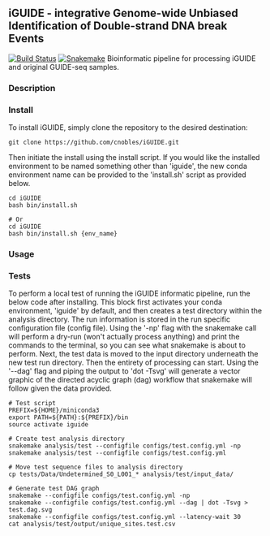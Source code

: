 ## iGUIDE - integrative Genome-wide Unbiased Identification of Double-strand DNA break Events
[![Build Status](https://travis-ci.org/cnobles/iGUIDE.svg?branch=master)](https://travis-ci.org/cnobles/iGUIDE)
[![Snakemake](https://img.shields.io/badge/snakemake-≥3.5.2-brightgreen.svg?style=flat)](http://snakemake.bitbucket.org)
Bioinformatic pipeline for processing iGUIDE and original GUIDE-seq samples.

### Description

### Install
To install iGUIDE, simply clone the repository to the desired destination:
```
git clone https://github.com/cnobles/iGUIDE.git
```

Then initiate the install using the install script. If you would like the installed environment to be named something other than 'iguide', the new conda environment name can be provided to the 'install.sh' script as provided below. 
```
cd iGUIDE
bash bin/install.sh

# Or
cd iGUIDE
bash bin/install.sh {env_name}
```

### Usage

### Tests
To perform a local test of running the iGUIDE informatic pipeline, run the below code after installing. This block first activates your conda environment, 'iguide' by default, and then creates a test directory within the analysis directory. The run information is stored in the run specific configuration file (config file). Using the '-np' flag with the snakemake call will perform a dry-run (won't actually process anything) and print the commands to the terminal, so you can see what snakemake is about to perform. Next, the test data is moved to the input directory underneath the new test run directory. Then the entirety of processing can start. Using the '--dag' flag and piping the output to 'dot -Tsvg' will generate a vector graphic of the directed acyclic graph (dag) workflow that snakemake will follow given the data provided. 

```
# Test script
PREFIX=${HOME}/miniconda3
export PATH=${PATH}:${PREFIX}/bin
source activate iguide

# Create test analysis directory
snakemake analysis/test --configfile configs/test.config.yml -np
snakemake analysis/test --configfile configs/test.config.yml

# Move test sequence files to analysis directory
cp tests/Data/Undetermined_S0_L001_* analysis/test/input_data/

# Generate test DAG graph
snakemake --configfile configs/test.config.yml -np
snakemake --configfile configs/test.config.yml --dag | dot -Tsvg > test.dag.svg
snakemake --configfile configs/test.config.yml --latency-wait 30
cat analysis/test/output/unique_sites.test.csv
```
